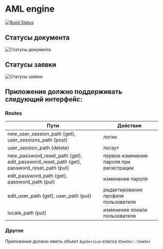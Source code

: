 # AML engine

[![Build Status](https://travis-ci.org/alfagen/aml-engine.svg?branch=master)](https://travis-ci.org/alfagen/aml-engine)


## Статусы документа

![Статусы документа](https://github.com/alfagen/aml-engine/blob/master/doc/aml_order_documents_workflow.png?raw=true)

## Статусы заявки

![Статусы заявки](https://github.com/alfagen/aml-engine/blob/master/doc/aml_orders_workflow.png?raw=true)

## Приложение должно поддерживать следующий интерфейс:


### Routes

| Пути                                                                                     | Действия                               |
|------------------------------------------------------------------------------------------|----------------------------------------|
| new_user_session_path (get), user_sessions_path (post)                                   | логин                                  |
| user_session_path (delete)                                                               | логаут                                 |
| new_password_reset_path (get), edit_password_reset_path (get), password_reset_path (put) | первое изменение пароля при регистрации|
| edit_password_path (get), password_path (put)                                            | изменение пароля                       |
| edit_user_path (get), user_path (put)                                                    | редактирование профиля пользователя    |
| locale_path (put)                                                                        | изменение локали пользователя          |

### Другое

Приложение должно иметь объект `AppVersion` класса `XSemVer::SemVer`
